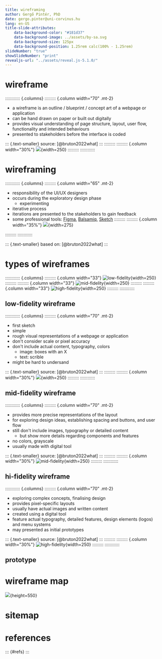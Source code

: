```yaml
---
title: wireframing
author: Gergő Pintér, PhD
date: gergo.pinter@uni-corvinus.hu
lang: en-US
title-slide-attributes:
    data-background-color: "#181d37"
    data-background-image: ../assets/by-sa.svg
    data-background-size: 125px
    data-background-position: 1.25rem calc(100% - 1.25rem)
slideNumber: "true"
showSlideNumber: "print"
revealjs-url: "../assets/reveal.js-5.1.0/"
---
```


# wireframe

:::::::::::: {.columns}
::::::::: {.column width="70" .mt-2}
- a wireframe is an outline / blueprint / concept art of a webpage or application
- can be hand drawn on paper or built out digitally
- provides visual understanding of page structure, layout, user flow, functionality and intended behaviours
- presented to stakeholders before the interface is coded

::: {.text-smaller}
source: [@bruton2022what]
:::
:::::::::
::::::::: {.column width="30%"}
![](figures/user_stats.drawio.svg){width=250}
:::::::::
::::::::::::

<!--https://www.uxdesigninstitute.com/blog/what-is-wireframing/
https://www.figma.com/resource-library/what-is-wireframing/-->

# wireframing

:::::::::::: {.columns}
::::::::: {.column width="65" .mt-2}
- responsibility of the UI/UX designers
- occurs during the exploratory design phase
    - experimenting
- iterative process
- iterations are presented to the stakeholders to gain feedback
- some professional tools: [Figma](https://www.figma.com/), [Balsamiq](https://balsamiq.com/), [Sketch](https://www.sketch.com/)
:::::::::
::::::::: {.column width="35%"}
![](figures/publicdomainvectors/designer-workspace.svg){width=275}

:::::::::
::::::::::::

::: {.text-smaller}
based on: [@bruton2022what]
:::


# types of wireframes

:::::::::::: {.columns}
::::::::: {.column width="33"}
![low-fidelity](figures/user_statistics/wireframe_lofi.drawio.svg){width=250}
:::::::::
::::::::: {.column width="33"}
![mid-fidelity](figures/user_stats.drawio.svg){width=250}
:::::::::
::::::::: {.column width="33"}
![high-fidelity](figures/user_statistics/wireframe_hifi.drawio.svg){width=250}
:::::::::
::::::::::::


## low-fidelity wireframe

:::::::::::: {.columns}
::::::::: {.column width="70" .mt-2}
- first sketch
- simple
- rough visual representations of a webpage or application
- don't consider scale or pixel accuracy
- don't include actual content, typography, colors
    - image: boxes with an X
    - text: scrible
- might be hard to undersand

::: {.text-smaller}
source: [@bruton2022what]
:::
:::::::::
::::::::: {.column width="30%"}
![](figures/user_statistics/wireframe_lofi.drawio.svg){width=250}
:::::::::
::::::::::::


## mid-fidelity wireframe

:::::::::::: {.columns}
::::::::: {.column width="70" .mt-2}
- provides more precise representations of the layout
- for exploring design ideas, establishing spacing and buttons, and user flow
- still don't include images, typography or detailed content
    - but show more details regarding components and features
- no colors, grayscale
- usually made with digital tool

::: {.text-smaller}
source: [@bruton2022what]
:::
:::::::::
::::::::: {.column width="30%"}
![mid-fidelity](figures/user_stats.drawio.svg){width=250}
:::::::::
::::::::::::


## hi-fidelity wireframe

:::::::::::: {.columns}
::::::::: {.column width="70" .mt-2}
- exploring complex concepts, finalising design
- provides pixel-specific layouts
- usually have actual images and written content
- created using a digital tool
- feature actual typography, detailed features, design elements (logos) and menu systems
- may presented as initial prototypes

::: {.text-smaller}
source: [@bruton2022what]
:::
:::::::::
::::::::: {.column width="30%"}
![high-fidelity](figures/user_statistics/wireframe_hifi.drawio.svg){width=250}
:::::::::
::::::::::::


## prototype


# wireframe map

![](figures/user_statistics/wireframe_map_2.drawio.svg){height=550}


# sitemap


# references

::: {#refs}
:::
